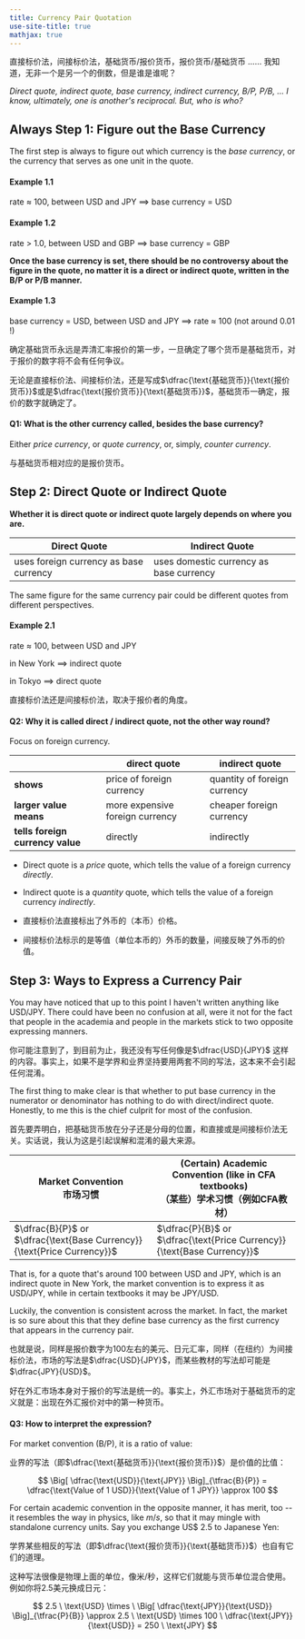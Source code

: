 ```yaml
---
title: Currency Pair Quotation
use-site-title: true
mathjax: true
---
```


直接标价法，间接标价法，基础货币/报价货币，报价货币/基础货币 ……  我知道，无非一个是另一个的倒数，但是谁是谁呢？

*Direct quote, indirect quote, base currency, indirect currency, B/P, P/B, ... I know, ultimately, one is another's reciprocal. But, who is who?*

## Always Step 1: Figure out the Base Currency

The first step is always to figure out which currency is the *base currency*, or the currency that serves as one unit in the quote.

#### Example 1.1

rate $\approx$ 100, between USD and JPY $\implies$ base currency = USD

#### Example 1.2

rate $>$ 1.0, between USD and GBP $\implies$ base currency = GBP

**Once the base currency is set, there should be no controversy about the figure in the quote, no matter it is a direct or indirect quote, written in the B/P or P/B manner.**

#### Example 1.3

base currency = USD, between USD and JPY $\implies$ rate $\approx$ 100 (not around 0.01 !)

确定基础货币永远是弄清汇率报价的第一步，一旦确定了哪个货币是基础货币，对于报价的数字将不会有任何争议。

无论是直接标价法、间接标价法，还是写成$\dfrac{\text{基础货币}}{\text{报价货币}}$或是$\dfrac{\text{报价货币}}{\text{基础货币}}$，基础货币一确定，报价的数字就确定了。

#### Q1: What is the other currency called, besides the base currency?

Either *price currency*, or *quote currency*, or, simply, *counter currency*.

与基础货币相对应的是报价货币。

## Step 2: Direct Quote or Indirect Quote

**Whether it is direct quote or indirect quote largely depends on where you are.**

| Direct Quote                           | Indirect Quote                          |
| -------------------------------------- | --------------------------------------- |
| uses foreign currency as base currency | uses domestic currency as base currency |

The same figure for the same currency pair could be different quotes from different perspectives.

#### Example 2.1

rate $\approx$ 100, between USD and JPY

in New York $\implies$ indirect quote

in Tokyo $\implies$ direct quote

直接标价法还是间接标价法，取决于报价者的角度。

#### Q2: Why it is called direct / indirect quote, not the other way round?

Focus on foreign currency.

|                                  | direct quote                    | indirect quote               |
| -------------------------------- | ------------------------------- | ---------------------------- |
| **shows**                        | price of foreign currency       | quantity of foreign currency |
| **larger value means**           | more expensive foreign currency | cheaper foreign currency     |
| **tells foreign currency value** | directly                        | indirectly                   |

- Direct quote is a *price* quote, which tells the value of a foreign currency *directly*. 

- Indirect quote is a *quantity* quote, which tells the value of a foreign currency *indirectly*. 

- 直接标价法直接标出了外币的（本币）价格。

- 间接标价法标示的是等值（单位本币的）外币的数量，间接反映了外币的价值。

## Step 3: Ways to Express a Currency Pair

You may have noticed that up to this point I haven't written anything like USD/JPY. There could have been no confusion at all, were it not for the fact that people in the academia and people in the markets stick to two opposite expressing manners.

你可能注意到了，到目前为止，我还没有写任何像是$\dfrac{USD}{JPY}$ 这样的内容。事实上，如果不是学界和业界坚持要用两套不同的写法，这本来不会引起任何混淆。

The first thing to make clear is that whether to put base currency in the numerator or denominator has nothing to do with direct/indirect quote. Honestly, to me this is the chief culprit for most of the confusion. 

首先要弄明白，把基础货币放在分子还是分母的位置，和直接或是间接标价法无关。实话说，我认为这是引起误解和混淆的最大来源。

| Market Convention<br />市场习惯                              | (Certain) Academic Convention (like in CFA textbooks) <br />（某些）学术习惯（例如CFA教材） |
| ------------------------------------------------------------ | ------------------------------------------------------------ |
| $\dfrac{B}{P}$ or $\dfrac{\text{Base Currency}}{\text{Price Currency}}$ | $\dfrac{P}{B}$ or $\dfrac{\text{Price Currency}}{\text{Base Currency}}$ |

That is, for a quote that's around 100 between USD and JPY, which is an indirect quote in New York, the market convention is to express it as USD/JPY, while in certain textbooks it may be JPY/USD.

Luckily, the convention is consistent across the market. In fact, the market is so sure about this that they define base currency as the first currency that appears in the currency pair.

也就是说，同样是报价数字为100左右的美元、日元汇率，同样（在纽约）为间接标价法，市场的写法是$\dfrac{USD}{JPY}$，而某些教材的写法却可能是$\dfrac{JPY}{USD}$。

好在外汇市场本身对于报价的写法是统一的。事实上，外汇市场对于基础货币的定义就是：出现在外汇报价对中的第一种货币。

#### Q3: How to interpret the expression?

For market convention (B/P), it is a ratio of value:

业界的写法（即$\dfrac{\text{基础货币}}{\text{报价货币}}$）是价值的比值：

$$
\Big[ \dfrac{\text{USD}}{\text{JPY}} \Big]_{\tfrac{B}{P}} = \dfrac{\text{Value of 1 USD}}{\text{Value of 1 JPY}} \approx 100
$$

For certain academic convention in the opposite manner, it has merit, too -- it resembles the way in physics, like $m/s$, so that it may mingle with standalone currency units. Say you exchange US$ 2.5 to Japanese Yen:

学界某些相反的写法（即$\dfrac{\text{报价货币}}{\text{基础货币}}$）也自有它们的道理。

这种写法很像是物理上面的单位，像米/秒，这样它们就能与货币单位混合使用。例如你将2.5美元换成日元：

$$
2.5 \ \text{USD} \times \ \Big[ \dfrac{\text{JPY}}{\text{USD}} \Big]_{\tfrac{P}{B}} \approx 2.5 \ \text{USD} \times  100 \ \dfrac{\text{JPY}}{\text{USD}} = 250 \ \text{JPY}
$$


